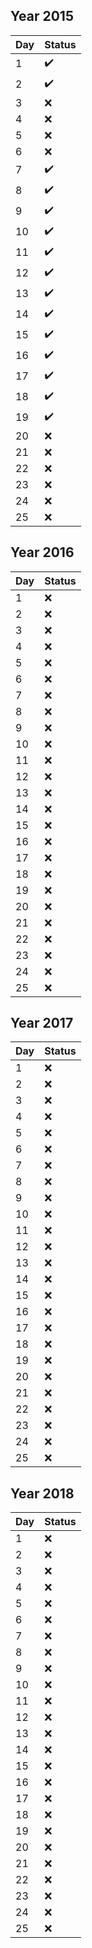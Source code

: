 ## Year 2015

| Day | Status |
|-----|--------|
| 1   | :heavy_check_mark:    |
| 2   | :heavy_check_mark:    |
| 3   | :x:    |
| 4   | :x:    |
| 5   | :x:    |
| 6   | :x:    |
| 7   | :heavy_check_mark:    |
| 8   | :heavy_check_mark:    |
| 9   | :heavy_check_mark:    |
| 10  | :heavy_check_mark:    |
| 11  | :heavy_check_mark:    |
| 12  | :heavy_check_mark:    |
| 13  | :heavy_check_mark:    |
| 14  | :heavy_check_mark:    |
| 15  | :heavy_check_mark:    |
| 16  | :heavy_check_mark:    |
| 17  | :heavy_check_mark:    |
| 18  | :heavy_check_mark:    |
| 19  | :heavy_check_mark:    |
| 20  | :x:    |
| 21  | :x:    |
| 22  | :x:    |
| 23  | :x:    |
| 24  | :x:    |
| 25  | :x:    |

## Year 2016

| Day | Status |
|-----|--------|
| 1   | :x:    |
| 2   | :x:    |
| 3   | :x:    |
| 4   | :x:    |
| 5   | :x:    |
| 6   | :x:    |
| 7   | :x:    |
| 8   | :x:    |
| 9   | :x:    |
| 10  | :x:    |
| 11  | :x:    |
| 12  | :x:    |
| 13  | :x:    |
| 14  | :x:    |
| 15  | :x:    |
| 16  | :x:    |
| 17  | :x:    |
| 18  | :x:    |
| 19  | :x:    |
| 20  | :x:    |
| 21  | :x:    |
| 22  | :x:    |
| 23  | :x:    |
| 24  | :x:    |
| 25  | :x:    |

## Year 2017

| Day | Status |
|-----|--------|
| 1   | :x:    |
| 2   | :x:    |
| 3   | :x:    |
| 4   | :x:    |
| 5   | :x:    |
| 6   | :x:    |
| 7   | :x:    |
| 8   | :x:    |
| 9   | :x:    |
| 10  | :x:    |
| 11  | :x:    |
| 12  | :x:    |
| 13  | :x:    |
| 14  | :x:    |
| 15  | :x:    |
| 16  | :x:    |
| 17  | :x:    |
| 18  | :x:    |
| 19  | :x:    |
| 20  | :x:    |
| 21  | :x:    |
| 22  | :x:    |
| 23  | :x:    |
| 24  | :x:    |
| 25  | :x:    |

## Year 2018

| Day | Status |
|-----|--------|
| 1   | :x:    |
| 2   | :x:    |
| 3   | :x:    |
| 4   | :x:    |
| 5   | :x:    |
| 6   | :x:    |
| 7   | :x:    |
| 8   | :x:    |
| 9   | :x:    |
| 10  | :x:    |
| 11  | :x:    |
| 12  | :x:    |
| 13  | :x:    |
| 14  | :x:    |
| 15  | :x:    |
| 16  | :x:    |
| 17  | :x:    |
| 18  | :x:    |
| 19  | :x:    |
| 20  | :x:    |
| 21  | :x:    |
| 22  | :x:    |
| 23  | :x:    |
| 24  | :x:    |
| 25  | :x:    |
